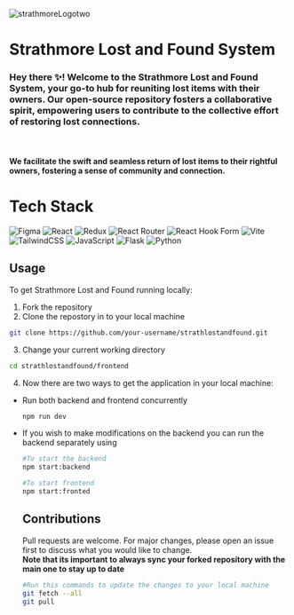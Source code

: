 ![strathmoreLogotwo](https://github.com/AzharAhmed-bot/strathlostandfound/assets/126657393/2ff17ab2-6268-43a2-87b0-5606b35fd7ab)
# Strathmore Lost and Found System
<h3>Hey there ✨! Welcome to the Strathmore Lost and Found System, your go-to hub for reuniting lost items with their owners. Our open-source repository fosters a collaborative spirit, empowering users  to contribute to the collective effort of restoring lost connections.</h3><br/>
<h4>We facilitate the swift and seamless return of lost items to their rightful owners, fostering a sense of community and connection.</h4>

# Tech Stack
![Figma](https://img.shields.io/badge/figma-%23F24E1E.svg?style=for-the-badge&logo=figma&logoColor=white)
![React](https://img.shields.io/badge/react-%2320232a.svg?style=for-the-badge&logo=react&logoColor=%2361DAFB)
![Redux](https://img.shields.io/badge/redux-%23593d88.svg?style=for-the-badge&logo=redux&logoColor=white) 
![React Router](https://img.shields.io/badge/React_Router-CA4245?style=for-the-badge&logo=react-router&logoColor=white) 
![React Hook Form](https://img.shields.io/badge/React%20Hook%20Form-%23EC5990.svg?style=for-the-badge&logo=reacthookform&logoColor=white)
![Vite](https://img.shields.io/badge/vite-%23646CFF.svg?style=for-the-badge&logo=vite&logoColor=white) 
![TailwindCSS](https://img.shields.io/badge/tailwindcss-%2338B2AC.svg?style=for-the-badge&logo=tailwind-css&logoColor=white)
 ![JavaScript](https://img.shields.io/badge/javascript-%23323330.svg?style=for-the-badge&logo=javascript&logoColor=%23F7DF1E)
![Flask](https://img.shields.io/badge/flask-%23000.svg?style=for-the-badge&logo=flask&logoColor=white)
![Python](https://img.shields.io/badge/python-3670A0?style=for-the-badge&logo=python&logoColor=ffdd54)

## **Usage**
To get  Strathmore Lost and Found  running locally:
1. Fork the repository
2. Clone the repostory in to your local machine
```bash
git clone https://github.com/your-username/strathlostandfound.git
```
3. Change your current working directory
```bash
cd strathlostandfound/frontend
```
4. Now there are two ways to get the application in your local machine:
 - Run both backend and frontend concurrently
   ```bash
   npm run dev
   ```
- If you wish to make modifications on the backend you can run the backend separately using
  ```bash
  #To start the backend
  npm start:backend
  ```
  ```bash
  #To start frontend
  npm start:fronted
  ```
  ## Contributions
  Pull requests are welcome. For major changes, please open an issue first to discuss what you would like to change. <br/>
  **Note that its important to always sync your forked repository with the main one to stay up to date**
  ```bash
  #Run this commands to update the changes to your local machine
  git fetch --all
  git pull
  ```


